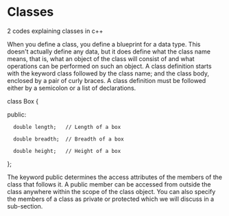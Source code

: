 # Classes
2 codes explaining classes in c++

When you define a class, you define a blueprint for a data type. This doesn't actually define any data, but it does define what the class name means, that is, what an object of the class will consist of and what operations can be performed on such an object.
A class definition starts with the keyword class followed by the class name; and the class body, enclosed by a pair of curly braces. A class definition must be followed either by a semicolon or a list of declarations. 

class Box {

   public:
   
      double length;   // Length of a box
      
      double breadth;  // Breadth of a box
      
      double height;   // Height of a box
      
};

The keyword public determines the access attributes of the members of the class that follows it. A public member can be accessed from outside the class anywhere within the scope of the class object. You can also specify the members of a class as private or protected which we will discuss in a sub-section.
